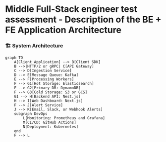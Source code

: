 # Middle Full-Stack engineer test assessment - Description of the BE + FE Application Architecture

### 🏗️ System Architecture

```mermaid
graph TD
    A[Client Application] --> B[Client SDK]
    B -->|HTTP/2 or gRPC| C[API Gateway]
    C --> D[Ingestion Service]
    D --> E[Message Queue: Kafka]
    E --> F[Processing Workers]
    F --> G1[Hot Storage: Elasticsearch]
    F --> G2[Primary DB: DynamoDB]
    F --> G3[Cold Storage: S3 or GCS]
    G1 --> H[Backend API: Nest.js]
    H --> I[Web Dashboard: Next.js]
    F --> J[Alert Service]
    J --> K[Email, Slack, or Webhook Alerts]
    subgraph DevOps
        L[Monitoring: Prometheus and Grafana]
        M[CI/CD: GitHub Actions]
        N[Deployment: Kubernetes]
    end
    F --> L
```
